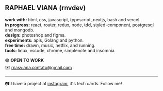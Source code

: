 RAPHAEL VIANA (rnvdev) <br>
---
**work with:** html, css, javascript, typescript, nextjs, bash and vercel.<br>
**in progress:** react, router, redux, node, tdd, styled-component, postgresql and mongodb.<br>
**design:** photoshop and figma.<br>
**experiments:** apis, Golang and python.<br>
**free time:** drawn, music, netflix, and running.<br>
**tools:** linux, vscode, chrome, simplenote and insomnia.

🟢 **OPEN TO WORK**<br>
✉️ rnasviana.contato@gmail.com

---

📷 I have a project at <a href="http://instagram.com/rnvdev">instagram</a>, it's tech cards. Follow me!
